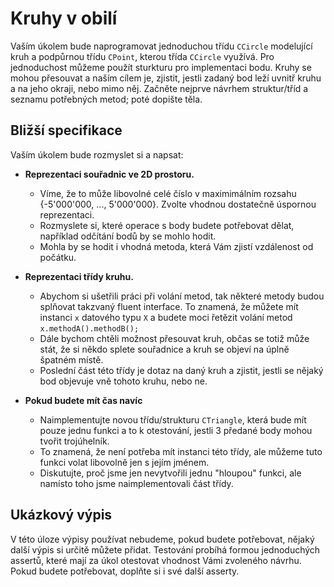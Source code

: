 # Kruhy v obilí

Vaším úkolem bude naprogramovat jednoduchou třídu `CCircle` modelující kruh a podpůrnou třídu `CPoint`, kterou třída `CCircle` využívá. Pro jednoduchost můžeme použít sturkturu pro implementaci bodu. Kruhy se mohou přesouvat a naším cílem je, zjistit, jestli zadaný bod leží uvnitř kruhu a na jeho okraji, nebo mimo něj. Začněte nejprve návrhem struktur/tříd a seznamu potřebných metod; poté dopište těla.


## Bližší specifikace

Vaším úkolem bude rozmyslet si a napsat:

* **Reprezentaci souřadnic ve 2D prostoru.**
  * Víme, že to může libovolné celé číslo v maximimálním rozsahu \{-5'000'000, ..., 5'000'000\}. Zvolte vhodnou dostatečně úspornou reprezentaci.
  * Rozmyslete si, které operace s body budete potřebovat dělat, například odčítání bodů by se mohlo hodit.
  * Mohla by se hodit i vhodná metoda, která Vám zjistí vzdálenost od počátku.

* **Reprezentaci třídy kruhu.**
  * Abychom si ušetřili práci při volání metod, tak některé metody budou splňovat takzvaný fluent interface. To znamená, že můžete mít instanci `x` datového typu `X` a budete moci řetězit volání metod `x.methodA().methodB();`
  * Dále bychom chtěli možnost přesouvat kruh, občas se totiž může stát, že si někdo splete souřadnice a kruh se objeví na úplně špatném místě.
  * Poslední část této třídy je dotaz na daný kruh a zjistit, jestli se nějaký bod objevuje vně tohoto kruhu, nebo ne.

* **Pokud budete mít čas navíc**
  * Naimplementujte novou třídu/strukturu `CTriangle`, která bude mít pouze jednu funkci a to k otestování, jestli 3 předané body mohou tvořit trojúhelník.
  * To znamená, že není potřeba mít instanci této třídy, ale můžeme tuto funkci volat libovolně jen s jejím jménem.
  * Diskutujte, proč jsme jen nevytvořili jednu "hloupou" funkci, ale namísto toho jsme naimplementovali část třídy.


## Ukázkový výpis

V této úloze výpisy používat nebudeme, pokud budete potřebovat, nějaký další výpis si určitě můžete přidat. Testování probíhá formou jednoduchých assertů, které mají za úkol otestovat vhodnost Vámi zvoleného návrhu. Pokud budete potřebovat, doplňte si i své další asserty. 

